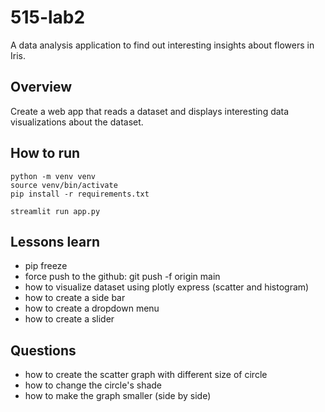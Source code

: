 # 515-lab2
A data analysis application to find out interesting insights about flowers in Iris. 

## Overview
Create a web app that reads a dataset and displays interesting data visualizations about the dataset.

## How to run

```
python -m venv venv
source venv/bin/activate
pip install -r requirements.txt

streamlit run app.py
```

## Lessons learn
- pip freeze
- force push to the github: git push -f origin main
- how to visualize dataset using plotly express (scatter and histogram)
- how to create a side bar
- how to create a dropdown menu
- how to create a slider

## Questions
- how to create the scatter graph with different size of circle
- how to change the circle's shade
- how to make the graph smaller (side by side)